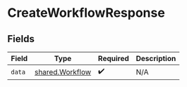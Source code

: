 # CreateWorkflowResponse


## Fields

| Field                                              | Type                                               | Required                                           | Description                                        |
| -------------------------------------------------- | -------------------------------------------------- | -------------------------------------------------- | -------------------------------------------------- |
| `data`                                             | [shared.Workflow](../../models/shared/workflow.md) | :heavy_check_mark:                                 | N/A                                                |